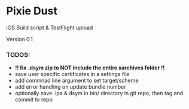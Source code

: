 Pixie Dust
==========

iOS Build script &amp; TestFlight upload

Version 0.1

### TODOS:  

* __!! fix .dsym zip to NOT include the entire xarchives folder !!__
* save user specific certificates in a settings file
* add commnad line argument to set target/scheme
* add error handling on update bundle number
* optionally save .ipa & dsym in bin/ directory in git repo, then tag and commit to repo
